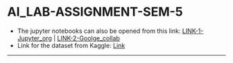# AI_LAB-ASSIGNMENT-SEM-5

- The jupyter notebooks can also be opened from this link: [LINK-1-Jupyter_org](https://hub.gke2.mybinder.org/user/ipython-ipython-in-depth-036r42qh/notebooks/binder/Index.ipynb) | [LINK-2-Goolge_collab](https://research.google.com/colaboratory/)
- Link for the dataset from Kaggle: [Link](https://www.kaggle.com/datasnaek/chess)


--------------------
